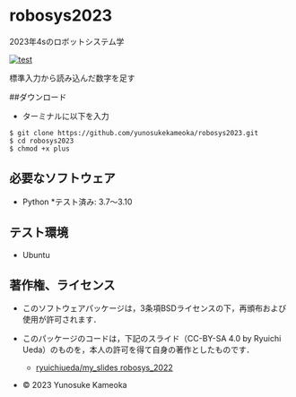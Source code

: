 # robosys2023
2023年4sのロボットシステム学

[![test](https://github.com/yunosukekameoka/robosys2023/actions/workflows/test.yml/badge.svg)](https://github.com/yunosukekameoka/robosys2023/actions/workflows/test.yml)

標準入力から読み込んだ数字を足す

##ダウンロード
* ターミナルに以下を入力
```
$ git clone https://github.com/yunosukekameoka/robosys2023.git
$ cd robosys2023
$ chmod +x plus
```

## 必要なソフトウェア
* Python
  *テスト済み: 3.7～3.10

## テスト環境
* Ubuntu


## 著作権、ライセンス

  * このソフトウェアパッケージは，3条項BSDライセンスの下，再頒布および使用が許可されます．
  * このパッケージのコードは，下記のスライド（CC-BY-SA 4.0 by Ryuichi Ueda）のものを，本人の許可を得て自身の著作としたものです．
      * [ryuichiueda/my_slides robosys_2022](https://github.com/ryuichiueda/my_slides/tree/master/robosys_2022)
 
  * © 2023 Yunosuke Kameoka


